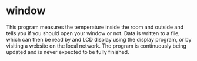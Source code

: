 # window
This program measures the temperature inside the room and outside and tells you if you should open your window or not. Data is written to a file, which can then be read by and LCD display using the display program, or by visiting a website on the local network. The program is continuously being updated and is never expected to be fully finished. 
